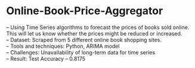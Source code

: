 # Online-Book-Price-Aggregator
– Using Time Series algorithms to forecast the prices of books sold online. This will let us know whether the prices might be reduced or increased. <br>
– Dataset: Scraped from 5 different online book shopping sites. <br>
– Tools and techniques: Python, ARIMA model <br>
– Challenges: Unavailability of long-term data for time series <br>
– Result: Test Accuracy – 0.8175 
